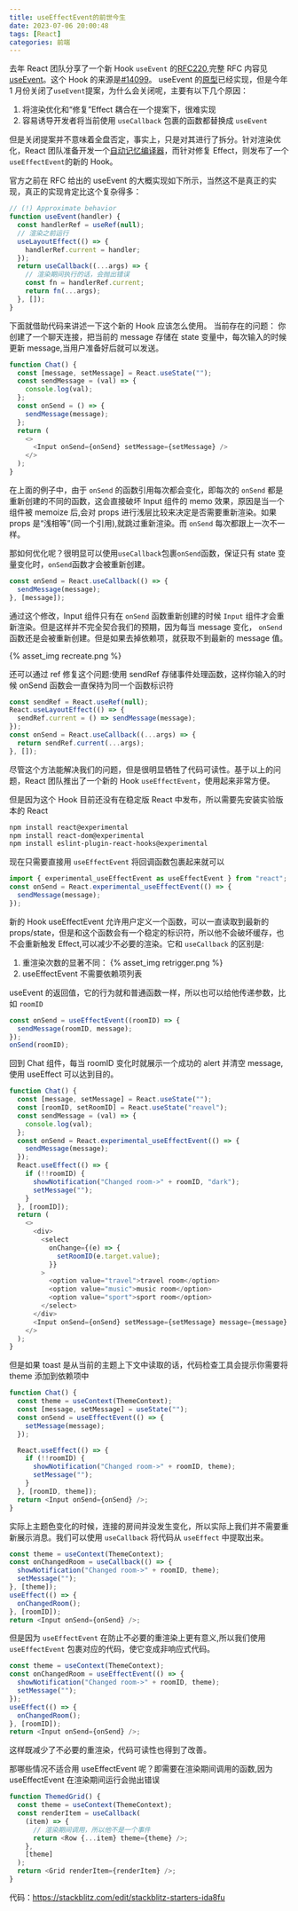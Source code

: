 ```yaml
---
title: useEffectEvent的前世今生
date: 2023-07-06 20:00:48
tags: [React]
categories: 前端
---
```


去年 React 团队分享了一个新 Hook `useEvent` 的[RFC220](https://github.com/reactjs/rfcs/pull/220),完整 RFC 内容见[useEvent](https://github.com/reactjs/rfcs/blob/useevent/text/0000-useevent.md)。这个 Hook 的来源是[#14099](https://github.com/facebook/react/issues/14099)。 useEvent 的[原型](https://github.com/facebook/react/pull/25229)已经实现，但是今年 1 月份关闭了`useEvent`提案，为什么会关闭呢，主要有以下几个原因：

1. 将渲染优化和“修复”Effect 耦合在一个提案下，很难实现
2. 容易诱导开发者将当前使用 `useCallback` 包裹的函数都替换成 `useEvent`

但是关闭提案并不意味着全盘否定，事实上，只是对其进行了拆分。针对渲染优化，React 团队准备开发一个[自动记忆编译器](https://www.youtube.com/watch?v=lGEMwh32soc)，而针对修复 Effect，则发布了一个 `useEffectEvent`的新的 Hook。

官方之前在 RFC 给出的 useEvent 的大概实现如下所示，当然这不是真正的实现，真正的实现肯定比这个复杂得多：

```javascript
// (!) Approximate behavior
function useEvent(handler) {
  const handlerRef = useRef(null);
  // 渲染之前运行
  useLayoutEffect(() => {
    handlerRef.current = handler;
  });
  return useCallback((...args) => {
    // 渲染期间执行的话，会抛出错误
    const fn = handlerRef.current;
    return fn(...args);
  }, []);
}
```

下面就借助代码来讲述一下这个新的 Hook 应该怎么使用。
当前存在的问题：
你创建了一个聊天连接，把当前的 message 存储在 state 变量中，每次输入的时候更新 message,当用户准备好后就可以发送。

```javascript
function Chat() {
  const [message, setMessage] = React.useState("");
  const sendMessage = (val) => {
    console.log(val);
  };
  const onSend = () => {
    sendMessage(message);
  };
  return (
    <>
      <Input onSend={onSend} setMessage={setMessage} />
    </>
  );
}
```

在上面的例子中，由于 `onSend` 的函数引用每次都会变化，即每次的 `onSend` 都是重新创建的不同的函数，这会直接破坏 Input 组件的 memo 效果，原因是当一个组件被 memoize 后,会对 props 进行浅层比较来决定是否需要重新渲染。如果 props 是“浅相等”(同一个引用),就跳过重新渲染。而 `onSend` 每次都跟上一次不一样。

那如何优化呢？很明显可以使用`useCallback`包裹`onSend`函数，保证只有 state 变量变化时，`onSend`函数才会被重新创建。

```javascript
const onSend = React.useCallback(() => {
  sendMessage(message);
}, [message]);
```

通过这个修改，Input 组件只有在 `onSend` 函数重新创建的时候 `Input` 组件才会重新渲染。但是这样并不完全契合我们的预期，因为每当 message 变化， `onSend` 函数还是会被重新创建。但是如果去掉依赖项，就获取不到最新的 message 值。

{% asset_img recreate.png %}

还可以通过 ref 修复这个问题:使用 sendRef 存储事件处理函数，这样你输入的时候 onSend 函数会一直保持为同一个函数标识符

```javascript
const sendRef = React.useRef(null);
React.useLayoutEffect(() => {
  sendRef.current = () => sendMessage(message);
});
const onSend = React.useCallback((...args) => {
  return sendRef.current(...args);
}, []);
```

尽管这个方法能解决我们的问题，但是很明显牺牲了代码可读性。基于以上的问题，React 团队推出了一个新的 Hook `useEffectEvent`，使用起来非常方便。

但是因为这个 Hook 目前还没有在稳定版 React 中发布，所以需要先安装实验版本的 React

```bash
npm install react@experimental
npm install react-dom@experimental
npm install eslint-plugin-react-hooks@experimental
```

现在只需要直接用 `useEffectEvent` 将回调函数包裹起来就可以

```javascript
import { experimental_useEffectEvent as useEffectEvent } from "react";
const onSend = React.experimental_useEffectEvent(() => {
  sendMessage(message);
});
```

新的 Hook useEffectEvent 允许用户定义一个函数，可以一直读取到最新的 props/state，但是和这个函数会有一个稳定的标识符，所以他不会破坏缓存，也不会重新触发 Effect,可以减少不必要的渲染。它和 `useCallback` 的区别是:

1. 重渲染次数的显著不同：
   {% asset_img retrigger.png %}
2. useEffectEvent 不需要依赖项列表

useEvent 的返回值，它的行为就和普通函数一样，所以也可以给他传递参数，比如 `roomID`

```javascript
const onSend = useEffectEvent((roomID) => {
  sendMessage(roomID, message);
});
onSend(roomID);
```

回到 Chat 组件，每当 roomID 变化时就展示一个成功的 alert 并清空 message,使用 useEffect 可以达到目的。

```javascript
function Chat() {
  const [message, setMessage] = React.useState("");
  const [roomID, setRoomID] = React.useState("reavel");
  const sendMessage = (val) => {
    console.log(val);
  };
  const onSend = React.experimental_useEffectEvent(() => {
    sendMessage(message);
  });
  React.useEffect(() => {
    if (!!roomID) {
      showNotification("Changed room->" + roomID, "dark");
      setMessage("");
    }
  }, [roomID]);
  return (
    <>
      <div>
        <select
          onChange={(e) => {
            setRoomID(e.target.value);
          }}
        >
          <option value="travel">travel room</option>
          <option value="music">music room</option>
          <option value="sport">sport room</option>
        </select>
      </div>
      <Input onSend={onSend} setMessage={setMessage} message={message} />
    </>
  );
}
```

但是如果 toast 是从当前的主题上下文中读取的话，代码检查工具会提示你需要将 theme 添加到依赖项中

```javascript
function Chat() {
  const theme = useContext(ThemeContext);
  const [message, setMessage] = useState("");
  const onSend = useEffectEvent(() => {
    setMessage(message);
  });

  React.useEffect(() => {
    if (!!roomID) {
      showNotification("Changed room->" + roomID, theme);
      setMessage("");
    }
  }, [roomID, theme]);
  return <Input onSend={onSend} />;
}
```

实际上主题色变化的时候，连接的房间并没发生变化，所以实际上我们并不需要重新展示消息。我们可以使用 `useCallback` 将代码从 `useEffect` 中提取出来。

```javascript
const theme = useContext(ThemeContext);
const onChangedRoom = useCallback(() => {
  showNotification("Changed room->" + roomID, theme);
  setMessage("");
}, [theme]);
useEffect(() => {
  onChangedRoom();
}, [roomID]);
return <Input onSend={onSend} />;
```

但是因为 `useEffectEvent` 在防止不必要的重渲染上更有意义,所以我们使用 `useEffectEvent` 包裹对应的代码，使它变成非响应式代码。

```javascript
const theme = useContext(ThemeContext);
const onChangedRoom = useEffectEvent(() => {
  showNotification("Changed room->" + roomID, theme);
  setMessage("");
});
useEffect(() => {
  onChangedRoom();
}, [roomID]);
return <Input onSend={onSend} />;
```

这样既减少了不必要的重渲染，代码可读性也得到了改善。

那哪些情况不适合用 useEffectEvent 呢？即需要在渲染期间调用的函数,因为 useEffectEvent 在渲染期间运行会抛出错误

```javascript
function ThemedGrid() {
  const theme = useContext(ThemeContext);
  const renderItem = useCallback(
    (item) => {
      // 渲染期间调用，所以他不是一个事件
      return <Row {...item} theme={theme} />;
    },
    [theme]
  );
  return <Grid renderItem={renderItem} />;
}
```

代码：https://stackblitz.com/edit/stackblitz-starters-ida8fu
